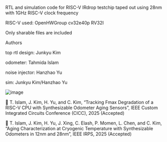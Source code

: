 RTL and simulation code for RISC-V IRdrop testchip
taped out using 28nm with 1GHz RISC-V clock frequency

RISC-V used: OpenHWGroup cv32e40p RV32I

Only sharable files are included

Authors

top rtl design: Junkyu Kim

odometer: Tahmida Islam

noise injector: Hanzhao Yu

sim: Junkyu Kim/Hanzhao Yu

![image](https://github.com/user-attachments/assets/c2b1a2d7-380b-4bbf-873c-852ead3d6a07)

	T. Islam, J. Kim, H. Yu, and C. Kim, “Tracking Fmax Degradation of a RISC-V CPU with Synthesizable Odometer Aging Sensors”, IEEE Custom Integrated Circuits Conference (CICC), 2025 (Accepted)

	T. Islam, J. Kim, H. Yu, J. Xing, C. Elash, P. Momen, L. Chen, and C. Kim, “Aging Characterization at Cryogenic Temperature with Synthesizable Odometers in 12nm and 28nm”, IEEE IRPS, 2025 (Accepted)
